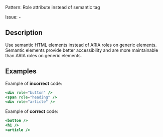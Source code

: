 Pattern: Role attribute instead of semantic tag

Issue: -

## Description

Use semantic HTML elements instead of ARIA roles on generic elements. Semantic elements provide better accessibility and are more maintainable than ARIA roles on generic elements.

## Examples

Example of **incorrect** code:
```jsx
<div role="button" />
<span role="heading" />
<div role="article" />
```

Example of **correct** code:
```jsx
<button />
<h1 />
<article />
```